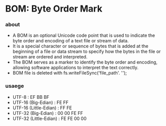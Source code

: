 # BOM: Byte Order Mark

### about

- A BOM is an optional Unicode code point that is used to indicate the byte order and encoding of a text file or stream of data.
- It is a special character or sequence of bytes that is added at the beginning of a file or data stream to specify how the bytes in the file or stream are ordered and interpreted.
- The BOM serves as a marker to identify the byte order and encoding, allowing software applications to interpret the text correctly.
- BOM file is deleted with fs.writeFileSync('file_path'. '');

### usaege

- UTF-8                 : EF BB BF
- UTF-16 (Big-Edian)    : FE FF
- UTF-16 (Little-Edian) : FF FE
- UTF-32 (Big-Edian)    : 00 00 FE FF
- UTF-32 (Little-Edian) : FE FE 00 00
